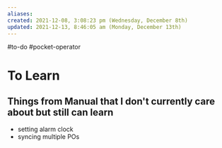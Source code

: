```yaml
---
aliases: 
created: 2021-12-08, 3:08:23 pm (Wednesday, December 8th)
updated: 2021-12-13, 8:46:05 am (Monday, December 13th)
---
```

#to-do #pocket-operator

# To Learn
## Things from Manual that I don't currently care about but still can learn
- setting alarm clock
- syncing multiple POs